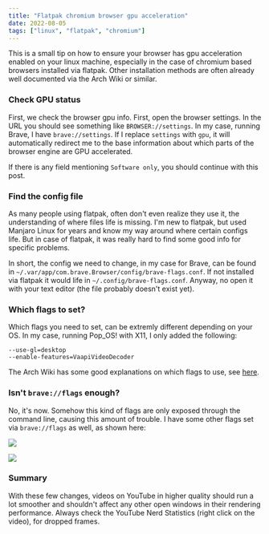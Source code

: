 ```yaml
---
title: "Flatpak chromium browser gpu acceleration"
date: 2022-08-05
tags: ["linux", "flatpak", "chromium"]
---
```


This is a small tip on how to ensure your browser has gpu acceleration enabled on your linux machine, especially in the case of chromium based browsers installed via flatpak. Other installation methods are often already well documented via the Arch Wiki or similar.

### Check GPU status

First, we check the browser gpu info. First, open the browser settings. In the URL you should see something like `BROWSER://settings`. In my case, running Brave, I have `brave://settings`. If I replace `settings` with `gpu`, it will automatically redirect me to the base information about which parts of the browser engine are GPU accelerated.

If there is any field mentioning `Software only`, you should continue with this post.

### Find the config file

As many people using flatpak, often don't even realize they use it, the understanding of where files life is missing. I'm new to flatpak, but used Manjaro Linux for years and know my way around where certain configs life. But in case of flatpak, it was really hard to find some good info for specific problems.

In short, the config we need to change, in my case for Brave, can be found in `~/.var/app/com.brave.Browser/config/brave-flags.conf`. If not installed via flatpak it would life in `~/.config/brave-flags.conf`. Anyway, no open it with your text editor (the file probably doesn't exist yet).

### Which flags to set?

Which flags you need to set, can be extremly different depending on your OS. In my case, running Pop_OS! with X11, I only added the following:

```
--use-gl=desktop
--enable-features=VaapiVideoDecoder
```

The Arch Wiki has some good explanations on which flags to use, see [here](https://wiki.archlinux.org/title/Chromium#Hardware_video_acceleration). 

### Isn't `brave://flags` enough?

No, it's now. Somehow this kind of flags are only exposed through the command line, causing this amount of trouble. I have some other flags set via `brave://flags` as well, as shown here:

![](/tips/flatpak-chromium-browser-gpu-acceleration/additional-flags.png)

![](/tips/flatpak-chromium-browser-gpu-acceleration/gpu-status.png)

### Summary

With these few changes, videos on YouTube in higher quality should run a lot smoother and shouldn't affect any other open windows in their rendering performance. Always check the YouTube Nerd Statistics (right click on the video), for dropped frames.